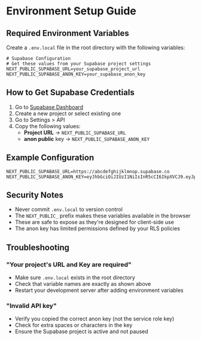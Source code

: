 # Environment Setup Guide

## Required Environment Variables

Create a `.env.local` file in the root directory with the following variables:

```env
# Supabase Configuration
# Get these values from your Supabase project settings
NEXT_PUBLIC_SUPABASE_URL=your_supabase_project_url
NEXT_PUBLIC_SUPABASE_ANON_KEY=your_supabase_anon_key
```

## How to Get Supabase Credentials

1. Go to [Supabase Dashboard](https://supabase.com/dashboard)
2. Create a new project or select existing one
3. Go to Settings > API
4. Copy the following values:
   - **Project URL** → `NEXT_PUBLIC_SUPABASE_URL`
   - **anon public** key → `NEXT_PUBLIC_SUPABASE_ANON_KEY`

## Example Configuration

```env
NEXT_PUBLIC_SUPABASE_URL=https://abcdefghijklmnop.supabase.co
NEXT_PUBLIC_SUPABASE_ANON_KEY=eyJhbGciOiJIUzI1NiIsInR5cCI6IkpXVCJ9.eyJpc3MiOiJzdXBhYmFzZSIsInJlZiI6ImFiY2RlZmdoaWprbG1ub3AiLCJyb2xlIjoiYW5vbiIsImlhdCI6MTY0NjQ2NDQwMCwiZXhwIjoxOTYyMDQwNDAwfQ.example_key_here
```

## Security Notes

- Never commit `.env.local` to version control
- The `NEXT_PUBLIC_` prefix makes these variables available in the browser
- These are safe to expose as they're designed for client-side use
- The anon key has limited permissions defined by your RLS policies

## Troubleshooting

### "Your project's URL and Key are required"
- Make sure `.env.local` exists in the root directory
- Check that variable names are exactly as shown above
- Restart your development server after adding environment variables

### "Invalid API key"
- Verify you copied the correct anon key (not the service role key)
- Check for extra spaces or characters in the key
- Ensure the Supabase project is active and not paused
